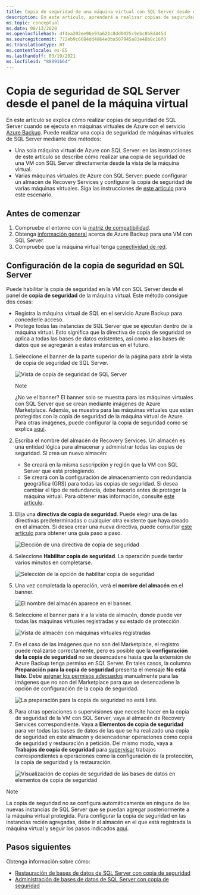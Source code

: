 ```yaml
---
title: Copia de seguridad de una máquina virtual con SQL Server desde el panel de la máquina virtual
description: En este artículo, aprenderá a realizar copias de seguridad de bases de datos de SQL Server en máquinas virtuales de Azure desde el panel de la máquina virtual.
ms.topic: conceptual
ms.date: 08/13/2020
ms.openlocfilehash: 4f4ea202ee96e93a621c8dd0025c9ebc8b8d445d
ms.sourcegitcommit: 772eb9c6684dd4864e0ba507945a83e48b8c16f0
ms.translationtype: HT
ms.contentlocale: es-ES
ms.lasthandoff: 03/19/2021
ms.locfileid: "88891664"
---
```

# <a name="back-up-a-sql-server-from-the-vm-pane"></a>Copia de seguridad de SQL Server desde el panel de la máquina virtual

En este artículo se explica cómo realizar copias de seguridad de SQL Server cuando se ejecuta en máquinas virtuales de Azure con el servicio [Azure Backup](backup-overview.md). Puede realizar una copia de seguridad de máquinas virtuales de SQL Server mediante dos métodos:

- Una sola máquina virtual de Azure con SQL Server: en las instrucciones de este artículo se describe cómo realizar una copia de seguridad de una VM con SQL Server directamente desde la vista de la máquina virtual.
- Varias máquinas virtuales de Azure con SQL Server: puede configurar un almacén de Recovery Services y configurar la copia de seguridad de varias máquinas virtuales. Siga las instrucciones de [este artículo](backup-sql-server-database-azure-vms.md) para este escenario.

## <a name="before-you-start"></a>Antes de comenzar

1. Compruebe el entorno con la [matriz de compatibilidad](sql-support-matrix.md).
2. Obtenga [información general](backup-azure-sql-database.md) acerca de Azure Backup para una VM con SQL Server.
3. Compruebe que la máquina virtual tenga [conectividad de red](backup-sql-server-database-azure-vms.md#establish-network-connectivity).

## <a name="configure-backup-on-the-sql-server"></a>Configuración de la copia de seguridad en SQL Server

Puede habilitar la copia de seguridad en la VM con SQL Server desde el panel de **copia de seguridad** de la máquina virtual. Este método consigue dos cosas:

- Registra la máquina virtual de SQL en el servicio Azure Backup para concederle acceso.
- Protege todas las instancias de SQL Server que se ejecutan dentro de la máquina virtual. Esto significa que la directiva de copia de seguridad se aplica a todas las bases de datos existentes, así como a las bases de datos que se agregarán a estas instancias en el futuro.

1. Seleccione el banner de la parte superior de la página para abrir la vista de copia de seguridad de SQL Server.

    ![Vista de copia de seguridad de SQL Server](./media/backup-sql-server-vm-from-vm-pane/sql-server-backup-view.png)

    >[!NOTE]
    >¿No ve el banner? El banner solo se muestra para las máquinas virtuales con SQL Server que se crean mediante imágenes de Azure Marketplace. Además, se muestra para las máquinas virtuales que están protegidas con la copia de seguridad de la máquina virtual de Azure. Para otras imágenes, puede configurar la copia de seguridad como se explica [aquí](backup-sql-server-database-azure-vms.md).

2. Escriba el nombre del almacén de Recovery Services. Un almacén es una entidad lógica para almacenar y administrar todas las copias de seguridad. Si crea un nuevo almacén:

    - Se creará en la misma suscripción y región que la VM con SQL Server que está protegiendo.
    - Se creará con la configuración de almacenamiento con redundancia geográfica (GRS) para todas las copias de seguridad. Si desea cambiar el tipo de redundancia, debe hacerlo antes de proteger la máquina virtual. Para obtener más información, consulte [este artículo](backup-create-rs-vault.md#set-storage-redundancy).

3. Elija una **directiva de copia de seguridad**. Puede elegir una de las directivas predeterminadas o cualquier otra existente que haya creado en el almacén. Si desea crear una nueva directiva, puede consultar [este artículo](backup-sql-server-database-azure-vms.md#create-a-backup-policy) para obtener una guía paso a paso.

    ![Elección de una directiva de copia de seguridad](./media/backup-sql-server-vm-from-vm-pane/backup-policy.png)

4. Seleccione **Habilitar copia de seguridad**. La operación puede tardar varios minutos en completarse.

    ![Selección de la opción de habilitar copia de seguridad](./media/backup-sql-server-vm-from-vm-pane/enable-backup.png)

5. Una vez completada la operación, verá el **nombre del almacén** en el banner.

    ![El nombre del almacén aparece en el banner.](./media/backup-sql-server-vm-from-vm-pane/vault-name.png)

6. Seleccione el banner para ir a la vista de almacén, donde puede ver todas las máquinas virtuales registradas y su estado de protección.

    ![Vista de almacén con máquinas virtuales registradas](./media/backup-sql-server-vm-from-vm-pane/vault-view.png)

7. En el caso de las imágenes que no son del Marketplace, el registro puede realizarse correctamente, pero es posible que la **configuración de la copia de seguridad** no se desencadene hasta que la extensión de Azure Backup tenga permiso en SQL Server. En tales casos, la columna **Preparación para la copia de seguridad** presenta el mensaje **No está listo**. Debe [asignar los permisos adecuados](backup-azure-sql-database.md#set-vm-permissions) manualmente para las imágenes que no son del Marketplace para que se desencadene la opción de configuración de la copia de seguridad.

    ![La preparación para la copia de seguridad no está lista.](./media/backup-sql-server-vm-from-vm-pane/backup-readiness-not-ready.png)

8. Para otras operaciones o supervisiones que necesite hacer en la copia de seguridad de la VM con SQL Server, vaya al almacén de Recovery Services correspondiente. Vaya a **Elementos de copia de seguridad** para ver todas las bases de datos de las que se ha realizado una copia de seguridad en este almacén y desencadenar operaciones como copia de seguridad y restauración a petición. Del mismo modo, vaya a **Trabajos de copia de seguridad** para [supervisar](manage-monitor-sql-database-backup.md) trabajos correspondientes a operaciones como la configuración de la protección, la copia de seguridad y la restauración.

    ![Visualización de copias de seguridad de las bases de datos en elementos de copia de seguridad](./media/backup-sql-server-vm-from-vm-pane/backup-items.png)

>[!NOTE]
>La copia de seguridad no se configura automáticamente en ninguna de las nuevas instancias de SQL Server que se puedan agregar posteriormente a la máquina virtual protegida. Para configurar la copia de seguridad en las instancias recién agregadas, debe ir al almacén en el que está registrada la máquina virtual y seguir los pasos indicados [aquí](backup-sql-server-database-azure-vms.md).

## <a name="next-steps"></a>Pasos siguientes

Obtenga información sobre cómo:

- [Restauración de bases de datos de SQL Server con copia de seguridad](restore-sql-database-azure-vm.md)
- [Administración de bases de datos de SQL Server con copia de seguridad](manage-monitor-sql-database-backup.md)

